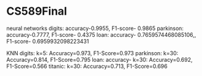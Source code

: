 # CS589Final

neural networks
digits: accuracy-0.9955, F1-score- 0.9865
parkinson: accuracy-0.7777, F1-score- 0.4375
loan: accuracy-  0.7659574468085106,, F1-score- 0.6959932098223431

KNN
digits: k=5: Accuracy=0.973, F1-Score=0.973
parkinson: k=30: Accuracy=0.814, F1-Score=0.795
loan: accuracy- k=30: Accuracy=0.692, F1-Score=0.566
titanic: k=30: Accuracy=0.713, F1-Score=0.696
